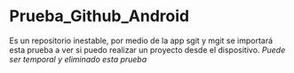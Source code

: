 # Prueba_Github_Android
Es un repositorio inestable, por medio de la app sgit y mgit se importará esta prueba a ver si puedo realizar un proyecto desde el dispositivo. *Puede ser temporal y eliminado esta prueba*
